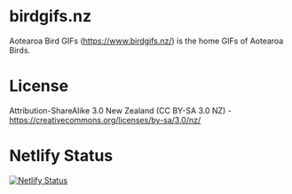 # birdgifs.nz
Aotearoa Bird GIFs (https://www.birdgifs.nz/) is the home GIFs of Aotearoa Birds.

# License
Attribution-ShareAlike 3.0 New Zealand (CC BY-SA 3.0 NZ) - https://creativecommons.org/licenses/by-sa/3.0/nz/

# Netlify Status
[![Netlify Status](https://api.netlify.com/api/v1/badges/09fdf5d0-64a7-44a4-aeeb-d4f646342933/deploy-status)](https://app.netlify.com/sites/nzbirdgifs/deploys)